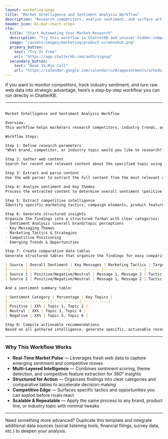 ```yaml
---
layout: marketing-page
title: "Market Intelligence and Sentiment Analysis Workflow"
description: "Research competitors, analyze sentiment, and surface actionable insights using ChatterKB."
header_icon: bi-bar-chart-steps
cta:
  title: "Start Automating Your Market Research"
  description: "Try this workflow in ChatterKB and uncover hidden competitive insights."
  image: "/assets/images/marketing/product-screenshot.png"
  primary_button:
    text: "Try It Free"
    url: "https://app.chatterkb.com/auth/signup"
  secondary_button:
    text: "Book 15-Min Call"
    url: "https://calendar.google.com/calendar/u/0/appointments/schedules/AcZssZ0oYQ10osj27ugUfwOrSoV893uJ-kWPhIKNBhII5bTlwc3j6HdkEunH29TciGeOttFjfxqEn92O"
---
```


If you want to monitor competitors, track industry sentiment, and turn raw web data into strategic advantage, here’s a step-by-step workflow you can run directly in ChatterKB.

---

```markdown

Market Intelligence and Sentiment Analysis Workflow

Overview:
This workflow helps marketers research competitors, industry trends, and brand sentiment by analyzing web content and organizing insights into actionable intelligence. Follow each step **exactly** as described. Map Steps to the Step Numbers and Titles provided below.

Workflow Steps:

Step 1: Define research parameters
"What brand, competitor, or industry topic would you like to research? Please also specify any particular aspects you're interested in (e.g., product launches, marketing campaigns, customer sentiment)."

Step 2: Gather web content
Search for recent and relevant content about the specified topic using the web search tool. Collect articles, press releases, and social media discussions from the past 30 days.

Step 3: Extract and parse content
Use the web parser to extract the full content from the most relevant sources identified in Step 2. Focus on extracting clean text without navigation elements or advertisements.

Step 4: Analyze sentiment and key themes
Process the extracted content to determine overall sentiment (positive, negative, neutral) and identify recurring themes, messaging strategies, and positioning statements.

Step 5: Extract competitive intelligence
Identify specific marketing tactics, campaign elements, product features, pricing strategies, and target audience information from the analyzed content.

Step 6: Generate structured insights
Organize the findings into a structured format with clear categories:
- Sentiment Analysis (overall brand/topic perception)
- Key Messaging Themes
- Marketing Tactics & Strategies
- Competitive Positioning
- Emerging Trends & Opportunities

Step 7: Create comparative data tables
Generate structured tables that organize the findings for easy comparison and analysis:

| Source | Overall Sentiment | Key Messages | Marketing Tactics | Target Audience |
|--------|------------------|--------------|------------------|----------------|
| Source 1 | Positive/Negative/Neutral | Message 1, Message 2 | Tactic 1, Tactic 2 | Audience description |
| Source 2 | Positive/Negative/Neutral | Message 1, Message 2 | Tactic 1, Tactic 2 | Audience description |

And a sentiment summary table:

| Sentiment Category | Percentage | Key Topics |
|-------------------|------------|------------|
| Positive | XX% | Topic 1, Topic 2 |
| Neutral | XX% | Topic 3, Topic 4 |
| Negative | XX% | Topic 5, Topic 6 |

Step 8: Compile actionable recommendations
Based on all gathered intelligence, generate specific, actionable recommendations for marketing strategy adjustments, content opportunities, or competitive responses.

```

---

### Why This Workflow Works

- **Real-Time Market Pulse** — Leverages fresh web data to capture emerging sentiment and competitive moves
- **Multi-Layered Intelligence** — Combines sentiment scoring, theme detection, and competitive feature extraction for 360° insights
- **Structured for Action** — Organizes findings into clear categories and comparative tables to accelerate decision-making
- **Competitive Edge** — Surfaces specific tactics and opportunities you can exploit before rivals react
- **Scalable & Repeatable** — Apply the same process to any brand, product line, or industry topic with minimal tweaks

---

Need something more advanced? Duplicate this template and integrate additional data sources (social listening tools, financial filings, survey data, etc.) to deepen your analysis. 